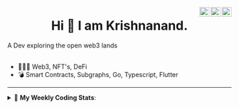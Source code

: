<a href="https://twitter.com/incrypto32" target="_blank" rel="nofollow"><img align="right" alt="Pratik's Twitter" width="22px" src="https://cdn.jsdelivr.net/npm/simple-icons@v3/icons/twitter.svg" /></a><a href="https://www.linkedin.com/in/incrypto32" target="_blank" rel="nofollow"><img align="right" alt="Pratik's Linkdein" width="22px" src="https://cdn.jsdelivr.net/npm/simple-icons@v3/icons/linkedin.svg" /></a><a href="https://www.instagram.com/incrypto32" target="_blank" rel="nofollow"><img align="right" alt="Insta" width="22px" src="https://cdn.jsdelivr.net/npm/simple-icons@v3/icons/instagram.svg" /></a>

<center><h1> Hi 👋 I am Krishnanand. </h1></center>
A Dev exploring the open web3 lands

 <br /> 
 <br /> 

 
- 👨🏽‍💻  Web3, NFT's, DeFi
- 💣  Smart Contracts, Subgraphs, Go, Typescript, Flutter
<!-- - 🌐 Visit my [porfolio website](https://incrypt32.github.io/) for complete background and contact. -->


---


<details> 
 <summary>🤖 <b>My Weekly Coding Stats</b>: </summary>
<br>

<!--START_SECTION:waka-->

```text
TypeScript   27 mins         ██████▓░░░░░░░░░░░░░░░░░░   26.19 %
TOML         24 mins         ██████░░░░░░░░░░░░░░░░░░░   23.61 %
JSON         24 mins         █████▓░░░░░░░░░░░░░░░░░░░   23.24 %
YAML         12 mins         ███░░░░░░░░░░░░░░░░░░░░░░   12.15 %
JavaScript   6 mins          █▓░░░░░░░░░░░░░░░░░░░░░░░   06.51 %
CSS          4 mins          █░░░░░░░░░░░░░░░░░░░░░░░░   04.51 %
```

<!--END_SECTION:waka-->

</details>


